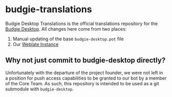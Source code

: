 # budgie-translations

Budgie Desktop Translations is the official translations repository for the [Budgie Desktop](https://github.com/solus-project/budgie-desktop). All changes here come from two places:

1. Manual updating of the base `budgie-desktop.pot` file
2. Our [Weblate Instance](https://translate.getsol.us)

## Why not just commit to budgie-desktop directly?

Unfortunately with the departure of the project founder, we were not left in a position for push access capabilities to be granted to our bot by a member of the Core Team. As such, this repository is intended to be used as a git submodule with `budgie-desktop`.
